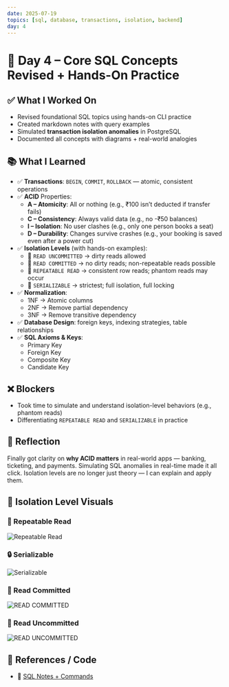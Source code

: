 ```yaml
---
date: 2025-07-19
topics: [sql, database, transactions, isolation, backend]
day: 4
---
```


# 📘 Day 4 – Core SQL Concepts Revised + Hands-On Practice

## ✅ What I Worked On
- Revised foundational SQL topics using hands-on CLI practice
- Created markdown notes with query examples
- Simulated **transaction isolation anomalies** in PostgreSQL
- Documented all concepts with diagrams + real-world analogies

## 📚 What I Learned
- ✅ **Transactions**: `BEGIN`, `COMMIT`, `ROLLBACK` — atomic, consistent operations
- ✅ **ACID** Properties:
  - **A – Atomicity**: All or nothing (e.g., ₹100 isn’t deducted if transfer fails)
  - **C – Consistency**: Always valid data (e.g., no -₹50 balances)
  - **I – Isolation**: No user clashes (e.g., only one person books a seat)
  - **D – Durability**: Changes survive crashes (e.g., your booking is saved even after a power cut)
- ✅ **Isolation Levels** (with hands-on examples):
  - 🔹 `READ UNCOMMITTED` → dirty reads allowed
  - 🔹 `READ COMMITTED` → no dirty reads; non-repeatable reads possible
  - 🔹 `REPEATABLE READ` → consistent row reads; phantom reads may occur
  - 🔹 `SERIALIZABLE` → strictest; full isolation, full locking
- ✅ **Normalization**:
  - 1NF → Atomic columns
  - 2NF → Remove partial dependency
  - 3NF → Remove transitive dependency
- ✅ **Database Design**: foreign keys, indexing strategies, table relationships
- ✅ **SQL Axioms & Keys**:
  - Primary Key
  - Foreign Key
  - Composite Key
  - Candidate Key

## ❌ Blockers
- Took time to simulate and understand isolation-level behaviors (e.g., phantom reads)
- Differentiating `REPEATABLE READ` and `SERIALIZABLE` in practice

## 🧠 Reflection
Finally got clarity on **why ACID matters** in real-world apps — banking, ticketing, and payments. Simulating SQL anomalies in real-time made it all click. Isolation levels are no longer just theory — I can explain and apply them.

## 📸 Isolation Level Visuals

### 🔁 Repeatable Read
![Repeatable Read](https://pbs.twimg.com/media/GwT1ZErXcAA6SZA?format=jpg&name=large)

### 🔒 Serializable
![Serializable](https://pbs.twimg.com/media/GwT1RXNWcAAVFWm?format=jpg&name=large)

### 👀 Read Committed
![READ COMMITTED](https://pbs.twimg.com/media/GwT1RXOWcAAU9eG?format=jpg&name=large)

### 🚫 Read Uncommitted
![READ UNCOMMITTED](https://pbs.twimg.com/media/GwT1RtyWYAAlU5_?format=jpg&name=large)

## 🔗 References / Code
- 📂 [SQL Notes + Commands](https://github.com/Sangam5756/sql-essentials)
